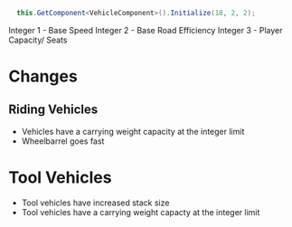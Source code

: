 ```csharp
  this.GetComponent<VehicleComponent>().Initialize(18, 2, 2);
```
Integer 1 - Base Speed
Integer 2 - Base Road Efficiency
Integer 3 - Player Capacity/ Seats

# Changes
## Riding Vehicles
- Vehicles have a carrying weight capacity at the integer limit
- Wheelbarrel goes fast
# Tool Vehicles
- Tool vehicles have increased stack size
- Tool vehicles have a carrying weight capacty at the integer limit